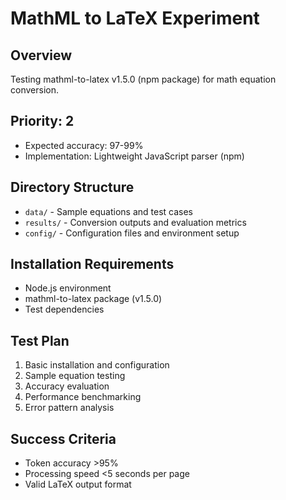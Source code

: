 # MathML to LaTeX Experiment

## Overview
Testing mathml-to-latex v1.5.0 (npm package) for math equation conversion.

## Priority: 2
- Expected accuracy: 97-99%
- Implementation: Lightweight JavaScript parser (npm)

## Directory Structure
- `data/` - Sample equations and test cases
- `results/` - Conversion outputs and evaluation metrics
- `config/` - Configuration files and environment setup

## Installation Requirements
- Node.js environment
- mathml-to-latex package (v1.5.0)
- Test dependencies

## Test Plan
1. Basic installation and configuration
2. Sample equation testing
3. Accuracy evaluation
4. Performance benchmarking
5. Error pattern analysis

## Success Criteria
- Token accuracy >95%
- Processing speed <5 seconds per page
- Valid LaTeX output format 